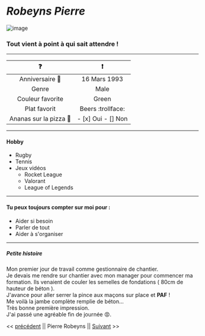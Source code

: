 # *Robeyns Pierre*
![image](assets/pierre.png)

###  Tout vient à point à qui sait attendre !  
-----------------------------------------------


|:question:   	|:exclamation:  	|
|:-:	|:-:	|
|Anniversaire :tada:  	|16 Mars 1993  	|
|Genre   	|Male  	|
|Couleur favorite   	|Green  	|
|Plat favorit   	|Beers :trollface:  	|
|Ananas sur la pizza :pizza:   	|- [x] Oui  - [] Non	|  
---------------------------------------------------------

#### Hobby  
- Rugby
- Tennis
- Jeux vidéos
	- Rocket League
	- Valorant
	- League of Legends
----------------------------------------------------------

#### Tu peux toujours compter sur moi pour :

- Aider si besoin
- Parler de tout 
- Aider à s'organiser
--------------------------------------------------

##### Petite histoire

Mon premier jour de travail comme gestionnaire de chantier.  
Je devais me rendre sur chantier avec mon manager pour commencer
ma formation. Ils venaient de couler les semelles de fondations ( 80cm de hauteur de béton ).  
J'avance pour aller serrer la pince aux maçons sur place et **PAF** !  
Me voilà la jambe complète remplie de béton...  
Très bonne première impression.  
J'ai passé une agréable fin de journée :rage:.












<< [précédent](https://github.com/philouLeF/markdownSolo) || Pierre Robeyns || [Suivant](https://github.com/sarah-jpro/challenge-markdown/blob/main/markdown.md) >>
